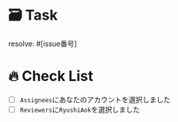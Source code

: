 # 🗃️ Task
resolve: #[issue番号]

# 🔥 Check List
- [ ] `Assignees`にあなたのアカウントを選択しました
- [ ] `Reviewers`に`RyushiAok`を選択しました
